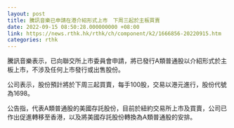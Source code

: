```yaml
---
layout: post
title: 騰訊音樂已申請在港介紹形式上市　下周三起於主板買賣
date: 2022-09-15 08:50:28.000000000 +08:00
link: https://news.rthk.hk/rthk/ch/component/k2/1666856-20220915.htm
categories: rthk
---
```


騰訊音樂表示，已向聯交所上市委員會申請，將已發行A類普通股以介紹形式於主板上市，不涉及任何上市發行或出售股份。

公司表示，股份預計將於下周三起買賣，每手100股，交易以港元進行，股份代號為1698。

公告指，代表A類普通股的美國存託股份，目前於紐約交易所上市及買賣，公司已作出促進轉移至香港，以及將美國存託股份轉換為A類普通股的安排。
